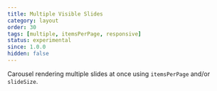 ```yaml
---
title: Multiple Visible Slides
category: layout
order: 30
tags: [multiple, itemsPerPage, responsive]
status: experimental
since: 1.0.0
hidden: false
---
```


Carousel rendering multiple slides at once using `itemsPerPage` and/or `slideSize`.
